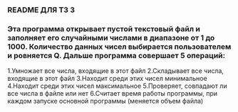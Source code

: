 ### README ДЛЯ ТЗ 3
### Эта программа открывает пустой текстовый файл и заполняет его случайными числами в диапазоне от 1 до 1000. Количество данных чисел выбирается пользователем и ровняется Q. Дальше программа совершает 5 операций:
1.Умножает все числа, входящие в этот файл
2.Складывает все числа, входящие в этот файл
3.Находит среди этих чисел минимальное
4.Находит среди этих чисел максимальное
5.Проверяет, совпадают ли все числа в файле или нет
6.Считает время работы программы, при каждом запуске основной программы (меняется объем файла) 
